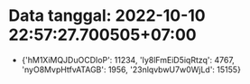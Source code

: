 # Data tanggal: 2022-10-10 22:57:27.700505+07:00

* {'hM1XiMQJDuOCDIoP': 11234, 'Iy8lFmEiD5iqRtzq': 4767, 'nyO8MvpHtfvATAGB': 1956, '23nlqvbwU7w0WjLd': 15155}
